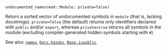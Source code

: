 ```
undocumented_names(mod::Module; private=false)
```

Return a sorted vector of undocumented symbols in `module` (that is, lacking docstrings). `private=false` (the default) returns only identifiers declared with `public` and/or `export`, whereas `private=true` returns all symbols in the module (excluding compiler-generated hidden symbols starting with `#`).

See also: [`names`](@ref), [`Docs.hasdoc`](@ref), [`Base.ispublic`](@ref).
